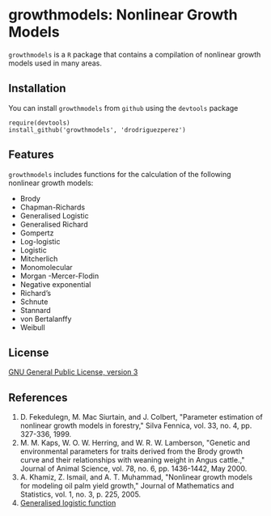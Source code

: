 # growthmodels: Nonlinear Growth Models

`growthmodels` is a `R` package that contains a compilation of nonlinear growth models used in many areas.

## Installation

You can install `growthmodels` from `github` using the `devtools` package

```
require(devtools)
install_github('growthmodels', 'drodriguezperez')
```

## Features

`growthmodels` includes functions for the calculation of the following nonlinear growth models:

* Brody
* Chapman-Richards
* Generalised Logistic
* Generalised Richard
* Gompertz
* Log-logistic
* Logistic
* Mitcherlich
* Monomolecular
* Morgan -Mercer-Flodin
* Negative exponential
* Richard’s
* Schnute
* Stannard
* von Bertalanffy
* Weibull

## License

[GNU General Public License, version 3](http://www.gnu.org/licenses/gpl-3.0.txt)

## References

1. D. Fekedulegn, M. Mac Siurtain, and J. Colbert, "Parameter estimation of
   nonlinear growth models in forestry," Silva Fennica, vol. 33, no. 4, pp.
   327-336, 1999.
2. M. M. Kaps, W. O. W. Herring, and W. R. W. Lamberson, "Genetic and
   environmental parameters for traits derived from the Brody growth curve and
   their relationships with weaning weight in Angus cattle.," Journal of
   Animal Science, vol. 78, no. 6, pp. 1436-1442, May 2000.
3. A. Khamiz, Z. Ismail, and A. T. Muhammad, "Nonlinear growth models for
   modeling oil palm yield growth," Journal of Mathematics and Statistics,
   vol. 1, no. 3, p. 225, 2005.
4. [Generalised logistic function](http://en.wikipedia.org/wiki/Generalised_logistic_function)
